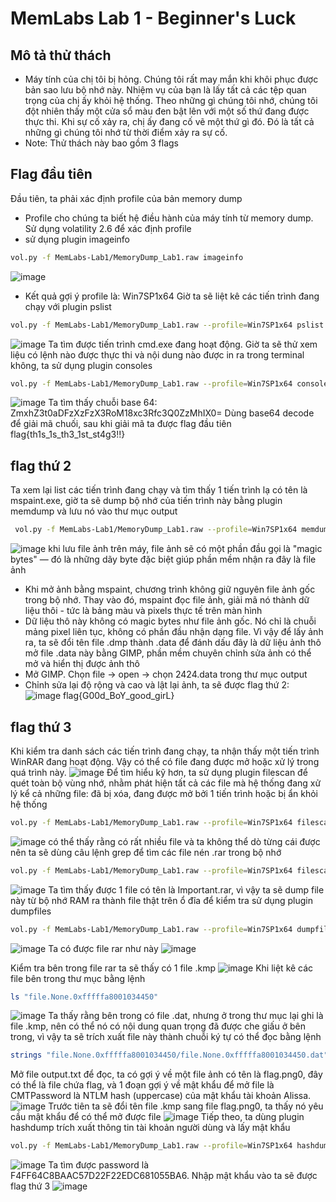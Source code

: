 # MemLabs Lab 1 - Beginner's Luck
## Mô tả thử thách
- Máy tính của chị tôi bị hỏng. Chúng tôi rất may mắn khi khôi phục được bản sao lưu bộ nhớ này. Nhiệm vụ của bạn là lấy tất cả các tệp quan trọng của chị ấy khỏi hệ thống. Theo những gì chúng tôi nhớ, chúng tôi đột nhiên thấy một cửa sổ màu đen bật lên với một số thứ đang được thực thi. Khi sự cố xảy ra, chị ấy đang cố vẽ một thứ gì đó. Đó là tất cả những gì chúng tôi nhớ từ thời điểm xảy ra sự cố.
- Note: Thử thách này bao gồm 3 flags
## Flag đầu tiên
Đầu tiên, ta phải xác định profile của bản memory dump
- Profile cho chúng ta biết hệ điều hành của máy tính từ memory dump. Sử dụng volatility 2.6 để xác định profile
- sử dụng plugin imageinfo
```bash
vol.py -f MemLabs-Lab1/MemoryDump_Lab1.raw imageinfo
```
![image](https://github.com/user-attachments/assets/8974147a-246a-4d4f-8aa6-8359a6d449a1)
- Kết quả gợi ý profile là: Win7SP1x64
Giờ ta sẽ liệt kê các tiến trình đang chạy với plugin pslist
```bash
vol.py -f MemLabs-Lab1/MemoryDump_Lab1.raw --profile=Win7SP1x64 pslist
```
![image](https://github.com/user-attachments/assets/f5ecdf65-d5f1-423a-b102-b05cb3c2822e)
Ta tìm được tiến trình cmd.exe đang hoạt động. Giờ ta sẽ thử xem liệu có lệnh nào được thực thi và nội dung nào được in ra trong terminal không, ta sử dụng plugin consoles
```bash
vol.py -f MemLabs-Lab1/MemoryDump_Lab1.raw --profile=Win7SP1x64 consoles
```
![image](https://github.com/user-attachments/assets/eb0225b9-d248-46d0-85b7-c8d6b71bbccd)
Ta tìm thấy chuỗi base 64: ZmxhZ3t0aDFzXzFzX3RoM18xc3Rfc3Q0ZzMhIX0=
Dùng base64 decode để giải mã chuối, sau khi giải mã ta được flag đầu tiên
flag{th1s_1s_th3_1st_st4g3!!}
## flag thứ 2
Ta xem lại list các tiến trình đang chạy và tìm thấy 1 tiến trình lạ có tên là mspaint.exe, giờ ta sẽ dump bộ nhớ của tiến trình này bằng plugin memdump và lưu nó vào thư mục output
```bash
 vol.py -f MemLabs-Lab1/MemoryDump_Lab1.raw --profile=Win7SP1x64 memdump -p 2424 -D output/
```
![image](https://github.com/user-attachments/assets/5443817d-1ca2-4ded-b037-f3b3f036249c)
khi lưu file ảnh trên máy, file ảnh sẽ có một phần đầu gọi là "magic bytes" — đó là những dãy byte đặc biệt giúp phần mềm nhận ra đây là file ảnh
- Khi mở ảnh bằng mspaint, chương trình không giữ nguyên file ảnh gốc trong bộ nhớ. Thay vào đó, mspaint đọc file ảnh, giải mã nó thành dữ liệu thôi - tức là bảng màu và pixels thực tế trên màn hình
- Dữ liệu thô này không có magic bytes như file ảnh gốc. Nó chỉ là chuỗi mảng pixel liên tục, không có phần đầu nhận dạng file.
Vì vậy để lấy ảnh ra, ta sẽ đổi tên file .dmp thành .data để đánh dấu đây là dữ liệu ảnh thô
mở file .data này bằng GIMP, phần mềm chuyên chỉnh sửa ảnh có thể mở và hiển thị được ảnh thô
- Mở GIMP. Chọn file -> open -> chọn 2424.data trong thư mục output
- Chỉnh sửa lại độ rộng và cao và lật lại ảnh, ta sẽ được flag thứ 2:
  ![image](https://github.com/user-attachments/assets/54b5a9eb-e922-4aa8-975d-7f4ab9fa9f3f)
  flag{G00d_BoY_good_girL}
## flag thứ 3
Khi kiểm tra danh sách các tiến trình đang chạy, ta nhận thấy một tiến trình WinRAR đang hoạt động. Vậy có thể có file đang được mở hoặc xử lý trong quá trình này.
  ![image](https://github.com/user-attachments/assets/c600f10c-6cc7-4e56-ab74-10489fed29ce)
Để tìm hiểu kỹ hơn, ta sử dụng plugin filescan để quét toàn bộ vùng nhớ, nhằm phát hiện tất cả các file mà hệ thống đang xử lý kể cả những file:
đã bị xóa, đang được mở bởi 1 tiến trình hoặc bị ẩn khỏi hệ thống
```bash
vol.py -f MemLabs-Lab1/MemoryDump_Lab1.raw --profile=Win7SP1x64 filescan
```
![image](https://github.com/user-attachments/assets/a2c26a89-ef11-45d4-bea4-9984f1ecd60a)
có thể thấy rằng có rất nhiều file và ta không thể dò từng cái được nên ta sẽ dùng câu lệnh grep để tìm các file nén .rar trong bộ nhớ
```bash
vol.py -f MemLabs-Lab1/MemoryDump_Lab1.raw --profile=Win7SP1x64 filescan | grep -i '.rar'
```
![image](https://github.com/user-attachments/assets/aa93d147-8fa0-4c6d-8b09-98a88f939051)
Ta tìm thấy được 1 file có tên là Important.rar, vì vậy ta sẽ dump file này từ bộ nhớ RAM ra thành file thật trên ổ đĩa để kiểm tra sử dụng plugin dumpfiles
```bash
vol.py -f MemLabs-Lab1/MemoryDump_Lab1.raw --profile=Win7SP1x64 dumpfiles -Q 0x000000003fa3ebc0 -D output/
```
![image](https://github.com/user-attachments/assets/9aea04df-f13a-48f8-be97-3b4527901c85)
Ta có được file rar như này
![image](https://github.com/user-attachments/assets/69a5d400-f5f8-47b8-be59-41adf9bb9107)

Kiểm tra bên trong file rar ta sẽ thấy có 1 file .kmp
![image](https://github.com/user-attachments/assets/cc75f6de-a8ff-4056-990a-ccb273a42cdc)
Khi liệt kê các file bên trong thư mục bằng lệnh 
```bash
ls "file.None.0xfffffa8001034450"
```
![image](https://github.com/user-attachments/assets/40f12f35-1d01-4594-adc4-b9ef15a98d76)
Ta thấy rằng bên trong có file .dat, nhưng ở trong thư mục lại ghi là file .kmp, nên có thể nó có nội dung quan trọng đã được che giấu ở bên trong, vì vậy ta sẽ trích xuất file này thành chuỗi ký tự có thể đọc bằng lệnh
```bash
strings "file.None.0xfffffa8001034450/file.None.0xfffffa8001034450.dat" > output.txt
```
Mở file output.txt để đọc, ta có gợi ý về một file ảnh có tên là flag.png0, đây có thể là file chứa flag, và 1 đoạn gợi ý về mật khẩu để mở file là CMTPassword là NTLM hash (uppercase) của mật khẩu tài khoản Alissa.
![image](https://github.com/user-attachments/assets/a41043e4-9b52-489d-bb67-f6cd4a246536)
Trước tiên ta sẽ đổi tên file .kmp sang file flag.png0, ta thấy nó yêu cầu mật khẩu để có thể mở được file
![image](https://github.com/user-attachments/assets/567247d9-9130-4f79-908b-f26d506ea6bc)
Tiếp theo, ta dùng plugin hashdump trích xuất thông tin tài khoản người dùng và lấy mật khẩu
```bash
vol.py -f MemLabs-Lab1/MemoryDump_Lab1.raw --profile=Win7SP1x64 hashdump
```
![image](https://github.com/user-attachments/assets/55043c74-d71e-473f-a5ab-76ef7c6dbacf)
Ta tìm được password là F4FF64C8BAAC57D22F22EDC681055BA6. Nhập mật khẩu vào ta sẽ được flag thứ 3
![image](https://github.com/user-attachments/assets/25fd7c21-c1e2-471f-b934-8be0ff23e0a9)















  








